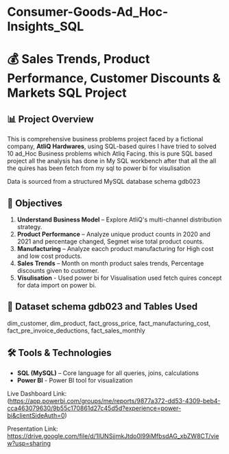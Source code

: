 # Consumer-Goods-Ad_Hoc-Insights_SQL


# 💰 Sales Trends, Product Performance, Customer Discounts & Markets SQL Project

## 📊 Project Overview

This is comprehensive business problems project faced by a fictional company, **AtliQ Hardwares**, using SQL-based quires I have tried to solved 10 ad_Hoc Business problems which Atliq Facing. this is pure SQL based project all the analysis has done in My SQL workbench after that all the all the quires has been fetch from my sql to power bi for visulisation

Data is sourced from a structured MySQL database schema gdb023 


## 🌟 Objectives

1. **Understand Business Model** – Explore AtliQ's multi-channel distribution strategy.
2. **Product Performance** – Analyze unique product counts in 2020 and 2021 and percentage changed, Segmet wise total product counts.
3. **Manufacturing** – Analyze eacch product manufacturing for High cost and low cost products. 
4. **Sales Trends** – Month on month product sales trends, Percentage discounts given to customer.
6. **Visulisation** - Used power bi for Visualisation used fetch quires concept for data import on power bi.



## 📂 Dataset schema gdb023 and Tables Used 

 dim_customer, dim_product, fact_gross_price, fact_manufacturing_cost, fact_pre_invoice_deductions, fact_sales_monthly  


## 🛠️ Tools & Technologies

* **SQL (MySQL)** – Core language for all queries, joins, calculations
* **Power BI** - Power BI tool for visualization

Live Dashboard Link:  (https://app.powerbi.com/groups/me/reports/9877a372-dd53-4309-beb4-cca463079630/9b55c170861d27c45d5d?experience=power-bi&clientSideAuth=0)

Presentation Link:  https://drive.google.com/file/d/1IUNSjjmkJtdo0l99iMfbsdAG_xbZW8CT/view?usp=sharing
